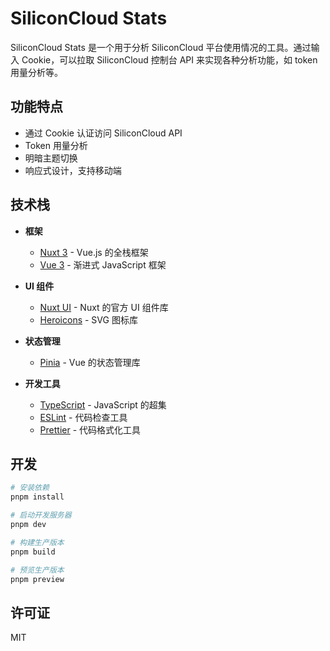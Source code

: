 # SiliconCloud Stats

SiliconCloud Stats 是一个用于分析 SiliconCloud 平台使用情况的工具。通过输入 Cookie，可以拉取 SiliconCloud 控制台 API 来实现各种分析功能，如 token 用量分析等。

## 功能特点

- 通过 Cookie 认证访问 SiliconCloud API
- Token 用量分析
- 明暗主题切换
- 响应式设计，支持移动端

## 技术栈

- **框架**
  - [Nuxt 3](https://nuxt.com/) - Vue.js 的全栈框架
  - [Vue 3](https://vuejs.org/) - 渐进式 JavaScript 框架

- **UI 组件**
  - [Nuxt UI](https://ui.nuxt.com/) - Nuxt 的官方 UI 组件库
  - [Heroicons](https://heroicons.com/) - SVG 图标库

- **状态管理**
  - [Pinia](https://pinia.vuejs.org/) - Vue 的状态管理库

- **开发工具**
  - [TypeScript](https://www.typescriptlang.org/) - JavaScript 的超集
  - [ESLint](https://eslint.org/) - 代码检查工具
  - [Prettier](https://prettier.io/) - 代码格式化工具

## 开发

```bash
# 安装依赖
pnpm install

# 启动开发服务器
pnpm dev

# 构建生产版本
pnpm build

# 预览生产版本
pnpm preview
```

## 许可证

MIT
